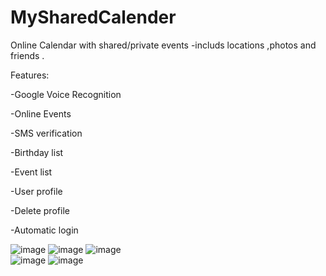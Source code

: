 # MySharedCalender

Online Calendar with shared/private events -includs locations ,photos and friends .

Features:

-Google Voice Recognition

-Online Events

-SMS verification

-Birthday list

-Event list

-User profile

-Delete profile

-Automatic login

![image](https://user-images.githubusercontent.com/74130405/125119900-64a65400-e0fa-11eb-87eb-4fa784c36024.png)        ![image](https://user-images.githubusercontent.com/74130405/125119795-417ba480-e0fa-11eb-9471-34fa9bb57d3c.png)                              ![image](https://user-images.githubusercontent.com/74130405/125119941-725bd980-e0fa-11eb-8fd9-7a21c5e24778.png)                            
![image](https://user-images.githubusercontent.com/74130405/125119960-77208d80-e0fa-11eb-8e90-70b84ab661fe.png)                              ![image](https://user-images.githubusercontent.com/74130405/125119981-7e479b80-e0fa-11eb-90ef-be9023a0ed28.png)









 
